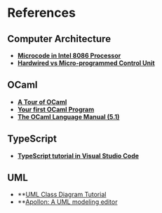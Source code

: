 # References

## Computer Architecture

- **[Microcode in Intel 8086 Processor](https://www.righto.com/2022/11/how-8086-processors-microcode-engine.html)**
- **[Hardwired vs Micro-programmed Control Unit](https://www.geeksforgeeks.org/computer-organization-hardwired-vs-micro-programmed-control-unit/)**

## OCaml

- **[A Tour of OCaml](https://ocaml.org/docs/tour-of-ocaml#tour-of-ocaml)**
- **[Your first OCaml Program](https://ocaml.org/docs/your-first-program)**
- **[The OCaml Language Manual (5.1)](https://v2.ocaml.org/releases/5.1/htmlman/index.html)**

## TypeScript

- **[TypeScript tutorial in Visual Studio Code](https://code.visualstudio.com/docs/typescript/typescript-tutorial)**

## UML

- **[UML Class Diagram Tutorial](https://www.visual-paradigm.com/guide/uml-unified-modeling-language/uml-class-diagram-tutorial/)
- **[Apollon: A UML modeling editor](https://apollon.ase.in.tum.de/)
